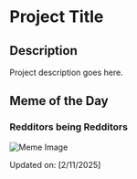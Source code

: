 # Project Title

## Description

Project description goes here.

## Meme of the Day

### Redditors being Redditors
![Meme Image](https://i.redd.it/r1ywqkbq0bie1.png)

Updated on: [2/11/2025]